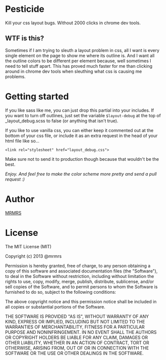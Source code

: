 # Pesticide

Kill your css layout bugs.
Without 2000 clicks in chrome dev tools.

## WTF is this?

Sometimes if I am trying to sleuth a layout problem in css, all I want
is every single element on the page to show me where its outline is.
And I want all the outline colors to be different per element because,
well sometimes I need to tell stuff apart. This has proved much faster
for me than clicking around in chrome dev tools when sleuthing what css
is causing me problems.

# Getting started

If you like sass like me, you can just drop this partial into your includes. If you want to turn off
outlines, just set the variable ```$layout-debug``` at the top of _layout_debug.scss to false (or anything that isn't true).

If you like to use vanilla css, you can either keep it commented out at the bottom of your css file,
or include it as an extra request in the head of your html file like so...
```
<link rel="stylesheet" href="layout_debug.css">
```
Make sure not to send it to production though because that wouldn't be the best.

*Enjoy. And feel free to make the color scheme more pretty and send a pull request :)*


# Author

[MRMRS](http://mrmrs.cc "Adam Morse - Designer Developer")

# License

The MIT License (MIT)

Copyright (c) 2013 @mrmrs

Permission is hereby granted, free of charge, to any person obtaining a copy
of this software and associated documentation files (the "Software"), to deal
in the Software without restriction, including without limitation the rights
to use, copy, modify, merge, publish, distribute, sublicense, and/or sell
copies of the Software, and to permit persons to whom the Software is
furnished to do so, subject to the following conditions:

The above copyright notice and this permission notice shall be included in
all copies or substantial portions of the Software.

THE SOFTWARE IS PROVIDED "AS IS", WITHOUT WARRANTY OF ANY KIND, EXPRESS OR
IMPLIED, INCLUDING BUT NOT LIMITED TO THE WARRANTIES OF MERCHANTABILITY,
FITNESS FOR A PARTICULAR PURPOSE AND NONINFRINGEMENT. IN NO EVENT SHALL THE
AUTHORS OR COPYRIGHT HOLDERS BE LIABLE FOR ANY CLAIM, DAMAGES OR OTHER
LIABILITY, WHETHER IN AN ACTION OF CONTRACT, TORT OR OTHERWISE, ARISING FROM,
OUT OF OR IN CONNECTION WITH THE SOFTWARE OR THE USE OR OTHER DEALINGS IN
THE SOFTWARE.

